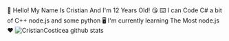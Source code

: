 👋 Hello! My Name Is Cristian And I'm 12 Years Old! 😘
⌨️ I can Code C# a bit of C++ node.js and some python 🖥️
I'm currently learning The Most node.js ❤️
![CristianCosticea github stats](https://github-readme-stats.vercel.app/api?username=CristianCosticea&show_icons=true&hide_border=true)
